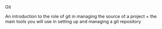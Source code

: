 Git

An introduction to the role of git in managing the source of a project + the main tools you will use in setting up and managing a git repository
